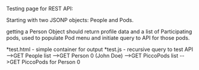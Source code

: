Testing page for REST API:

Starting with two JSONP objects: People and Pods. 

getting a Person Object should return profile data and a list of Participating pods, used to populate Pod menu and initiate query to API for those pods.

*test.html - simple container for output
*test.js - recursive query to test API
-->GET People list
-->GET Person 0 (John Doe)
-->GET PiccoPods list
-->GET PiccoPods for Person 0
